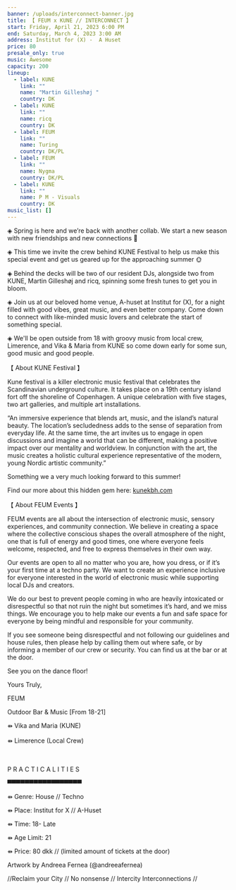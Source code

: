 ```yaml
---
banner: /uploads/interconnect-banner.jpg
title: 【 FEUM x KUNE // INTERCONNECT 】
start: Friday, April 21, 2023 6:00 PM
end: Saturday, March 4, 2023 3:00 AM
address: Institut for (X) -  A Huset
price: 80
presale_only: true
music: Awesome
capacity: 200
lineup:
  - label: KUNE
    link: ""
    name: "Martin Gilleshøj "
    country: DK
  - label: KUNE
    link: ""
    name: ricq
    country: DK
  - label: FEUM
    link: ""
    name: Turing
    country: DK/PL
  - label: FEUM
    link: ""
    name: Nygma
    country: DK/PL
  - label: KUNE
    link: ""
    name: P M - Visuals
    country: DK
music_list: []
---
```

◈ Spring is here and we’re back with another collab. We start a new season with new friendships and new connections 🌱

◈ This time we invite the crew behind KUNE Festival to help us make this special event and get us geared up for the approaching summer 🌞

◈ Behind the decks will be two of our resident DJs, alongside two from KUNE, Martin Gilleshøj and ricq, spinning some fresh tunes to get you in bloom.

◈ Join us at our beloved home venue, A-huset at Institut for (X), for a night filled with good vibes, great music, and even better company. Come down to connect with like-minded music lovers and celebrate the start of something special.

◈ We'll be open outside from 18 with groovy music from local crew, Limerence, and Vika & Maria from KUNE so come down early for some sun, good music and good people.

【 About KUNE Festival 】

Kune festival is a killer electronic music festival that celebrates the Scandinavian underground culture. It takes place on a 19th century island fort off the shoreline of Copenhagen. A unique celebration with five stages, two art galleries, and multiple art installations.

“An immersive experience that blends art, music, and the island’s natural beauty. The location’s secludedness adds to the sense of separation from everyday life. At the same time, the art invites us to engage in open discussions and imagine a world that can be different, making a positive impact over our mentality and worldview. In conjunction with the art, the music creates a holistic cultural experience representative of the modern, young Nordic artistic community.”

Something we a very much looking forward to this summer!

Find our more about this hidden gem here: [kunekbh.com](https://www.kunekbh.com/)

【 About FEUM Events 】

FEUM events are all about the intersection of electronic music, sensory experiences, and community connection. We believe in creating a space where the collective conscious shapes the overall atmosphere of the night, one that is full of energy and good times, one where everyone feels welcome, respected, and free to express themselves in their own way.

Our events are open to all no matter who you are, how you dress, or if it’s your first time at a techno party. We want to create an experience inclusive for everyone interested in the world of electronic music while supporting local DJs and creators.

We do our best to prevent people coming in who are heavily intoxicated or disrespectful so that not ruin the night but sometimes it’s hard, and we miss things. We encourage you to help make our events a fun and safe space for everyone by being mindful and responsible for your community.

If you see someone being disrespectful and not following our guidelines and house rules, then please help by calling them out where safe, or by informing a member of our crew or security. You can find us at the bar or at the door.

See you on the dance floor!

Yours Truly,

FEUM

Outdoor Bar & Music \[From 18-21]

⇻ Vika and Maria (KUNE)\
\
⇻ Limerence (Local Crew)

\
\
P R A C T I C A L I T I E S

▀▀▀▀▀▀▀▀▀▀▀▀▀▀▀▀▀

⇻ Genre: House // Techno

⇻ Place: Institut for X // A-Huset

⇻ Time: 18- Late

⇻ Age Limit: 21

⇻ Price: 80 dkk [](https://l.facebook.com/l.php?u=https%3A%2F%2Ffeum-ticketing.dk%2F%3Ffbclid%3DIwAR3hs3SQLZ8HYmXPZXXgBDrpikwc-x5j21xYfj0drXxyhu1D8g-uc43BgEU&h=AT2J8aQGvMWOdyZ71NIi_8A0UPExbGnpx9537bI4g6B6HtHxrDeRvR1S6_73SJeyyrlbLHyrMeEin7DwfcFr4scFVxiXGC19JUP1gIUpw4jyPWHiz8StmNodAJghQvefNDgG8oY_-0uxM9cxOorQj9E&__tn__=q&c%5B0%5D=AT1UcCg4YEDDTdD1rL-HtlA0bBCRZeyFXOwcGpB_4vIqVg6PX0BgUlTKTSMY0RRBldqqQTmVxqAOPtYKjN8Yqv-kizxDOGER2EDhh5YacCmJh1aVE-nPr0w_eGMPS84svZk2fBh63h1y6En5_xBfyOVa28Rk)// (limited amount of tickets at the door)

Artwork by Andreea Fernea (@andreeafernea)

//Reclaim your City // No nonsense // Intercity Interconnections //